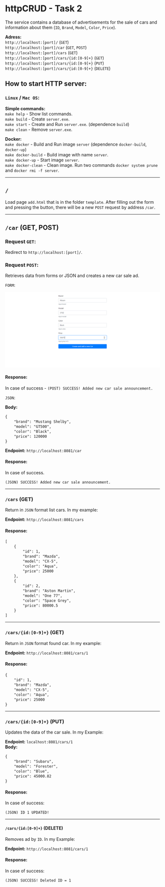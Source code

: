 # httpCRUD - Task 2

The service contains a database of advertisements for the sale of cars and information about them (`ID`, `Brand`, `Model`, `Color`, `Price`).

**Adress:**  
`http://localhost:[port]/` (`GET`)  
`http://localhost:[port]/car` (`GET`, `POST`)  
`http://localhost:[port]/cars` (`GET`)  
`http://localhost:[port]/cars/{id:[0-9]+}` (`GET`)  
`http://localhost:[port]/cars/{id:[0-9]+}` (`PUT`)  
`http://localhost:[port]/cars/{id:[0-9]+}` (`DELETE`)

## How to start HTTP server:
### `Linux` / `Mac OS`:
**Simple commands:**    
`make help` - Show list commands.  
`make build` - Create `server.exe`.  
`make start` - Create and Run `server.exe`. (dependence `build`)  
`make clean` - Remove `server.exe`.  

**Docker:**  
`make docker` -  Build and Run image `server` (dependence `docker-build`, `docker-up`)  
`make docker-build` - Build image with name `server`.  
`make docker-up` - Start image `server`.  
`make docker-clean` - Clean image. Run two commands `docker system prune` and `docker rmi -f server`.  

---

## `/`  
Load page `add.html` that is in the folder `template`. After filling out the form and pressing the button, there will be a new `POST` request by address `/car`.  

---
## `/car` (GET, POST)

### Request `GET`:
Redirect to `http://localhost:[port]/`.  

### Request `POST`:
Retrieves data from forms or JSON and creates a new car sale ad.  

`FORM`:

![demo 1](img/1.png)  
#### **Response:**
In case of success - `(POST) SUCCESS! Added new car sale announcement.`

`JSON`:

**Body:**
```json5
{
    "brand": "Mustang Shelby",
    "model": "GT500",
    "color": "Black",
    "price": 120000
}
```
**Endpoint:** `http://localhost:8081/car`

#### **Response:**
In case of success.

```
(JSON) SUCCESS! Added new car sale announcement.
```

---
### `/cars` (GET)  
Return in `JSON` format list cars. In my example:

**Endpoint:** `http://localhost:8081/cars`

#### Response:
```json5
[
    {
        "id": 1,
        "brand": "Mazda",
        "model": "CX-5",
        "color": "Aqua",
        "price": 25000
    },
    {
        "id": 2,
        "brand": "Aston Martin",
        "model": "One 77",
        "color": "Space Grey",
        "price": 80000.5
    }
]
```
---
### `/cars/{id:[0-9]+}` (GET)
Return in `JSON` format found car. In my example:  

**Endpoint:** `http://localhost:8081/cars/1`

#### Response:
```json5
{
    "id": 1,
    "brand": "Mazda",
    "model": "CX-5",
    "color": "Aqua",
    "price": 25000
}
```
---
### `/cars/{id:[0-9]+}` (PUT)
Updates the data of the car sale. In my Example: 

**Endpoint:** `localhost:8081/cars/1`  
**Body:** 
```json5
{
    "brand": "Subaru",
    "model": "Forester",
    "color": "Blue",
    "price": 45000.82
}
```  

#### Response:
In case of success:
```
(JSON) ID 1 UPDATED!
```

---
#### `/cars/{id:[0-9]+}` (DELETE)
Removes ad by `ID`. In my Example:

**Endpoint:** `http://localhost:8081/cars/1`  

#### Response:
In case of success:
```
(JSON) SUCCESS! Deleted ID = 1
```